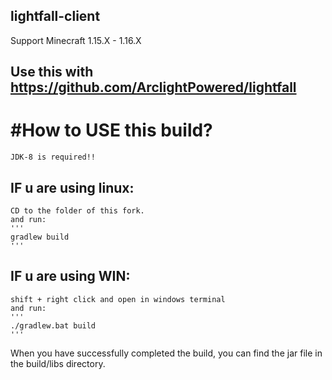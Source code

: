 ## lightfall-client

Support Minecraft 1.15.X - 1.16.X

Use this with https://github.com/ArclightPowered/lightfall
---------------------------------------------------------------

#How to USE this build?
===
    JDK-8 is required!!
## IF u are using linux:
    CD to the folder of this fork.
    and run:
    '''
    gradlew build
    '''

## IF u are using WIN:
    shift + right click and open in windows terminal
    and run:
    '''
    ./gradlew.bat build
    '''
    
When you have successfully completed the build, you can find the jar file in the build/libs directory.
